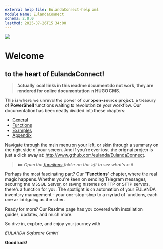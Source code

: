 ```yaml
---
external help file: EulandaConnect-help.xml
Module Name: EulandaConnect
schema: 2.0.0
lastMod: 2025-07-26T15:34:00
---
```


![](/home.png)

# Welcome 

## to the heart of **EulandaConnect**! 

> **Actually local links in this readme document do not work, they are rendered for online documentation in HUGO CMS.**

This is where we unravel the power of our **open-source project**: a treasury of **PowerShell** functions waiting to revolutionize your workflow. Our documentation has been neatly divided into these chapters:

- [General](/docs/general)
- [Functions](/docs/functions)
- [Examples](/docs/examples)
- [Appendix](/docs/appendix)

Navigate through the main menu on your left, or skim through a summary on the right side of your screen. And if you're ever lost, the original project is just a click away at: http://www.github.com/eulanda/EulandaConnect.

> **<==** *Open the [functions](/docs/functions) folder on the left to see what's in it.*

Perhaps the most fascinating part? Our "**Functions**" chapter, where the real magic happens. Whether you're keen on sending Telegram messages, securing the MSSQL Server, or saving histories on FTP or SFTP servers, there's a function for you. The spotlight is on automation of your EULANDA inventory management – your one-stop-shop to a myriad of functions, each one as intriguing as the other.

Ready for more? Our Readme page has you covered with installation guides, updates, and much more.

So dive in, explore, and enjoy your journey with 

*EULANDA Software GmbH*

**Good luck!**

